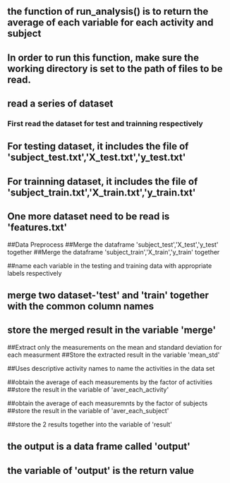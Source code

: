 ## the function of run_analysis() is to return the average of each variable for each activity and subject
## In order to run this function, make sure the working directory is set to the path of files to be read.

## read a series of dataset
  ### First read the dataset for test and trainning respectively
  ## For testing dataset, it includes the file of 'subject_test.txt','X_test.txt','y_test.txt'
  ## For trainning dataset, it includes the file of 'subject_train.txt','X_train.txt','y_train.txt'

  ## One more dataset need to be read is 'features.txt'

##Data Preprocess
  ##Merge the dataframe 'subject_test','X_test','y_test' together
  ##Merge the dataframe 'subject_train','X_train','y_train' together
 
##name  each variable in the testing and training data with appropriate labels respectively

## merge two dataset-'test' and 'train' together with the common column names
## store the merged result in the variable 'merge'

##Extract only the measurements on the mean and standard deviation for each measurment
##Store the extracted result in the variable 'mean_std'

##Uses descriptive activity names to name the activities in the data set

##obtain the average of each measurements by the factor of  activities
##store the result in the variable of 'aver_each_activity'

##obtain the average of each measuremnts by the factor of subjects
##store the result in the variable of 'aver_each_subject'

##store the 2 results together into the variable of 'result'
## the output is a data frame called 'output'
## the variable of 'output' is the return value
